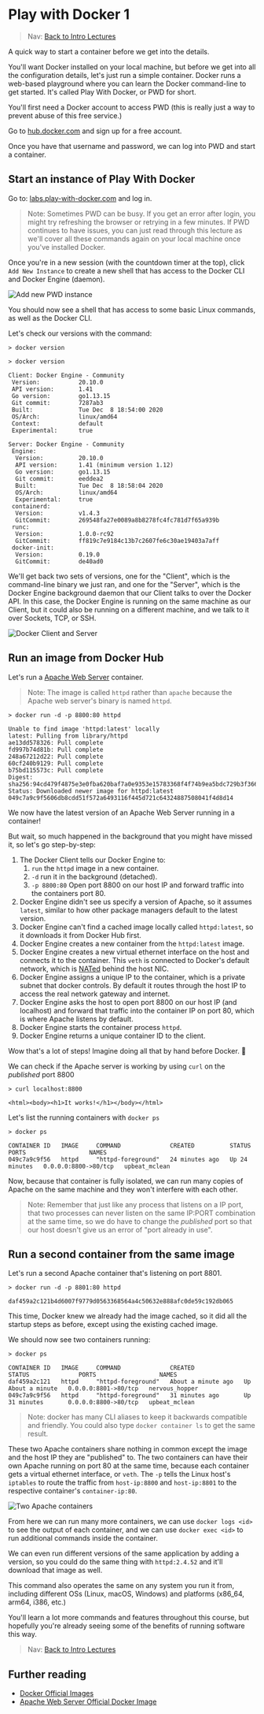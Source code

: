# Play with Docker 1

> Nav: [Back to Intro Lectures](../README.md)

A quick way to start a container before we get into the details.

You'll want Docker installed on your local machine, but before we get into all the configuration details, let's just run a simple container. Docker runs a web-based playground where you can learn the Docker command-line to get started.  It's called Play With Docker, or PWD for short.

You'll first need a Docker account to access PWD (this is really just a way to prevent abuse of this free service.)

Go to  [hub.docker.com](https://hub.docker.com/) and sign up for a free account.

Once you have that username and password, we can log into PWD and start a container.

## Start an instance of Play With Docker

Go to: [labs.play-with-docker.com](https://labs.play-with-docker.com/) and log in.

> Note: Sometimes PWD can be busy. If you get an error after login, you might try refreshing the browser or retrying in a few minutes. If PWD continues to have issues, you can just read through this lecture as we'll cover all these commands again on your local machine once you've installed Docker.

Once you're in a new session (with the countdown timer at the top), click `Add New Instance` to create a new shell that has access to the Docker CLI and Docker Engine (daemon).

![Add new PWD instance](images/pwd-add-new-instance.png)

You should now see a shell that has access to some basic Linux commands, as well as the Docker CLI.

Let's check our versions with the command:

`> docker version`

```text
> docker version

Client: Docker Engine - Community
 Version:           20.10.0
 API version:       1.41
 Go version:        go1.13.15
 Git commit:        7287ab3
 Built:             Tue Dec  8 18:54:00 2020
 OS/Arch:           linux/amd64
 Context:           default
 Experimental:      true

Server: Docker Engine - Community
 Engine:
  Version:          20.10.0
  API version:      1.41 (minimum version 1.12)
  Go version:       go1.13.15
  Git commit:       eeddea2
  Built:            Tue Dec  8 18:58:04 2020
  OS/Arch:          linux/amd64
  Experimental:     true
 containerd:
  Version:          v1.4.3
  GitCommit:        269548fa27e0089a8b8278fc4fc781d7f65a939b
 runc:
  Version:          1.0.0-rc92
  GitCommit:        ff819c7e9184c13b7c2607fe6c30ae19403a7aff
 docker-init:
  Version:          0.19.0
  GitCommit:        de40ad0
```

We'll get back two sets of versions, one for the "Client", which is the command-line binary we just ran, and one for the "Server", which is the Docker Engine background daemon that our Client talks to over the Docker API. In this case, the Docker Engine is running on the same machine as our Client, but it could also be running on a different machine, and we talk to it over Sockets, TCP, or SSH.

![Docker Client and Server](images/docker-client-server.excalidraw.png)

## Run an image from Docker Hub

Let's run a [Apache Web Server](https://hub.docker.com/_/httpd) container.

> Note: The image is called `httpd` rather than `apache` because the Apache web server's binary is named `httpd`.

```text
> docker run -d -p 8800:80 httpd

Unable to find image 'httpd:latest' locally
latest: Pulling from library/httpd
ae13dd578326: Pull complete
fd997b74d81b: Pull complete
248a67212d22: Pull complete
60cf240b9129: Pull complete
b75bd115573c: Pull complete
Digest: sha256:94cd479f4875e3e0fba620baf7a0e9353e15783368f4f74b9ea5bdc729b3f366
Status: Downloaded newer image for httpd:latest
049c7a9c9f5606db8cdd51f572a6493116f445d721c64324887508041f4d8d14
```

We now have the latest version of an Apache Web Server running in a container!

But wait, so much happened in the background that you might have missed it, so let's go step-by-step:

1. The Docker Client tells our Docker Engine to:
   1. `run` the `httpd` image in a new container.
   2. `-d` run it in the background (detached).
   3. `-p 8800:80` Open port 8800 on our host IP and forward traffic into the containers port 80.
2. Docker Engine didn't see us specify a version of Apache, so it assumes `latest`, similar to how other package managers default to the latest version.
3. Docker Engine can't find a cached image locally called `httpd:latest`, so it downloads it from Docker Hub first.
4. Docker Engine creates a new container from the `httpd:latest` image.
5. Docker Engine creates a new virtual ethernet interface on the host and connects it to the container. This `veth` is connected to Docker's default network, which is [NATed](https://en.wikipedia.org/wiki/Network_address_translation) behind the host NIC.
6. Docker Engine assigns a unique IP to the container, which is a private subnet that docker controls. By default it routes through the host IP to access the real network gateway and internet.
7. Docker Engine asks the host to open port 8800 on our host IP (and localhost) and forward that traffic into the container IP on port 80, which is where Apache listens by default.
8. Docker Engine starts the container process `httpd`.
9. Docker Engine returns a unique container ID to the client.

Wow that's a lot of steps! Imagine doing all that by hand before Docker. 🤣

We can check if the Apache server is working by using `curl` on the *published* port 8800

```text
> curl localhost:8800

<html><body><h1>It works!</h1></body></html>
```

Let's list the running containers with `docker ps`

```text
> docker ps

CONTAINER ID   IMAGE     COMMAND              CREATED          STATUS          PORTS                  NAMES
049c7a9c9f56   httpd     "httpd-foreground"   24 minutes ago   Up 24 minutes   0.0.0.0:8800->80/tcp   upbeat_mclean
```

Now, because that container is fully isolated, we can run many copies of Apache on the same machine and they won't interfere with each other.

> Note: Remember that just like any process that listens on a IP port, that two processes can never listen on the same IP:PORT combination at the same time, so we do have to change the *published* port so that our host doesn't give us an error of "port already in use".

## Run a second container from the same image

Let's run a second Apache container that's listening on port 8801.

```text
> docker run -d -p 8801:80 httpd

daf459a2c121b4d6007f9779d0563368564a4c50632e888afc0de59c192db065
```

This time, Docker knew we already had the image cached, so it did all the startup steps as before, except using the existing cached image.

We should now see two containers running:

```text
> docker ps

CONTAINER ID   IMAGE     COMMAND              CREATED              STATUS              PORTS                  NAMES
daf459a2c121   httpd     "httpd-foreground"   About a minute ago   Up About a minute   0.0.0.0:8801->80/tcp   nervous_hopper
049c7a9c9f56   httpd     "httpd-foreground"   31 minutes ago       Up 31 minutes       0.0.0.0:8800->80/tcp   upbeat_mclean
```

> Note: docker has many CLI aliases to keep it backwards compatible and friendly. You could also type `docker container ls` to get the same result.

These two Apache containers share nothing in common except the image and the host IP they are "published" to. The two containers can have their own Apache running on port 80 at the same time, because each container gets a virtual ethernet interface, or `veth`. The `-p` tells the Linux host's `iptables` to route the traffic from `host-ip:8800` and `host-ip:8801` to the respective container's `container-ip:80`.

![Two Apache containers](images/pwd-two-httpd.excalidraw.png)

From here we can run many more containers, we can use `docker logs <id>` to see the output of each container, and we can use `docker exec <id>` to run additional commands inside the container.

We can even run different versions of the same application by adding a version, so you could do the same thing with `httpd:2.4.52` and it'll download that image as well.

This command also operates the same on any system you run it from, including different OSs (Linux, macOS, Windows) and platforms (x86_64, arm64, i386, etc.)

You'll learn a lot more commands and features throughout this course, but hopefully you're already seeing some of the benefits of running software this way.

> Nav: [Back to Intro Lectures](../README.md)

## Further reading

- [Docker Official Images](https://docs.docker.com/docker-hub/official_images/)
- [Apache Web Server Official Docker Image](https://hub.docker.com/_/httpd)
